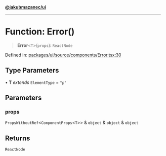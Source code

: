 [**@jakubmazanec/ui**](../README.md)

---

# Function: Error()

> **Error**\<`T`\>(`props`): `ReactNode`

Defined in:
[packages/ui/source/components/Error.tsx:30](https://github.com/jakubmazanec/tools/blob/90a5050fae768000bb00b2044438762c3c8c0f98/packages/ui/source/components/Error.tsx#L30)

## Type Parameters

• **T** _extends_ `ElementType` = `"p"`

## Parameters

### props

`PropsWithoutRef`\<`ComponentProps`\<`T`\>\> & `object` & `object` & `object`

## Returns

`ReactNode`
